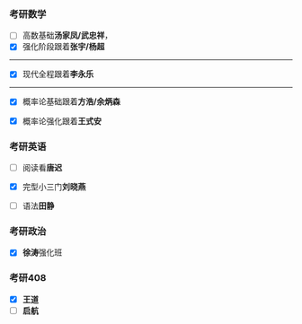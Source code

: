 ### 考研数学

- [ ] 高数基础**汤家凤/武忠祥**，
- [x] 强化阶段跟着**张宇/杨超**

<hr>

- [x] 现代全程跟着**李永乐**
<hr>

- [x] 概率论基础跟着**方浩/余炳森**
- [x] 概率论强化跟着**王式安**


### 考研英语
 - [ ] 阅读看**唐迟**
 - [x] 完型小三门**刘晓燕**
 - [ ] 语法**田静**


### 考研政治

 - [x] **徐涛**强化班


### 考研408

- [x] **王道**
- [ ] **启航**
<!--stackedit_data:
eyJoaXN0b3J5IjpbNTA1NTc0MzM0LDIwNDM4MTk0NTQsLTE1OD
c3MjMwNzQsLTE1ODc3MjMwNzQsMTQ1NDg1MTk1MCw3OTAzOTIy
NjJdfQ==
-->